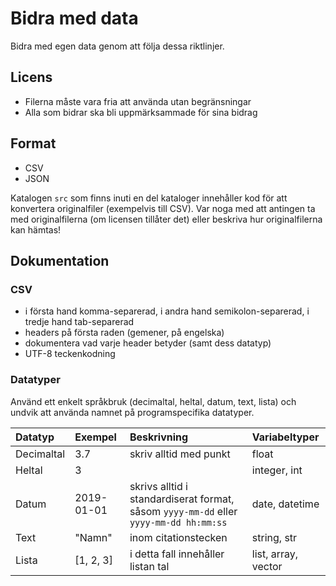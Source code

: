 # Bidra med data

Bidra med egen data genom att följa dessa riktlinjer.

## Licens

- Filerna måste vara fria att använda utan begränsningar
- Alla som bidrar ska bli uppmärksammade för sina bidrag

## Format

- CSV
- JSON

Katalogen `src` som finns inuti en del kataloger innehåller kod för att konvertera originalfiler (exempelvis till CSV). Var noga med att antingen ta med originalfilerna (om licensen tillåter det) eller beskriva hur originalfilerna kan hämtas!

## Dokumentation

### CSV

- i första hand komma-separerad, i andra hand semikolon-separerad, i tredje hand tab-separerad
- headers på första raden (gemener, på engelska)
- dokumentera vad varje header betyder (samt dess datatyp)
- UTF-8 teckenkodning

### Datatyper

Använd ett enkelt språkbruk (decimaltal, heltal, datum, text, lista) och undvik att använda namnet på programspecifika datatyper.

Datatyp | Exempel | Beskrivning | Variabeltyper
:------ | :------------ | :------------------- | :------
Decimaltal | 3.7 | skriv alltid med punkt | float
Heltal | 3 | | integer, int
Datum | 2019-01-01 | skrivs alltid i standardiserat format, såsom `yyyy-mm-dd` eller `yyyy-mm-dd hh:mm:ss` | date, datetime
Text | "Namn" | inom citationstecken | string, str
Lista | [1, 2, 3] | i detta fall innehåller listan tal | list, array, vector